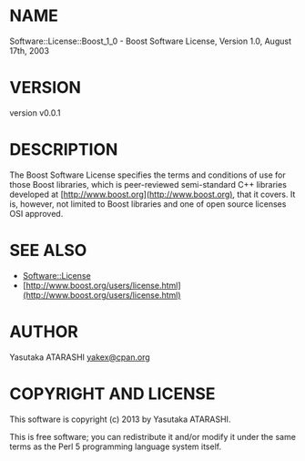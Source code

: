 # NAME

Software::License::Boost\_1\_0 - Boost Software License, Version 1.0, August 17th, 2003

# VERSION

version v0.0.1

# DESCRIPTION

The Boost Software License specifies the terms and conditions of
use for those Boost libraries, which is peer-reviewed semi-standard C++ libraries
developed at [http://www.boost.org](http://www.boost.org), that it covers.
It is, however, not limited to Boost libraries and one of open source licenses OSI approved.

# SEE ALSO

- [Software::License](http://search.cpan.org/perldoc?Software::License)
- [http://www.boost.org/users/license.html](http://www.boost.org/users/license.html)

# AUTHOR

Yasutaka ATARASHI <yakex@cpan.org>

# COPYRIGHT AND LICENSE

This software is copyright (c) 2013 by Yasutaka ATARASHI.

This is free software; you can redistribute it and/or modify it under
the same terms as the Perl 5 programming language system itself.

